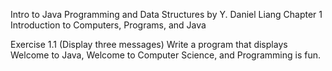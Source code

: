 Intro to Java Programming and Data Structures by Y. Daniel Liang
Chapter 1 Introduction to Computers, Programs, and Java

Exercise 1.1 (Display three messages) Write a program that displays Welcome
to Java, Welcome to Computer Science, and Programming is fun.
